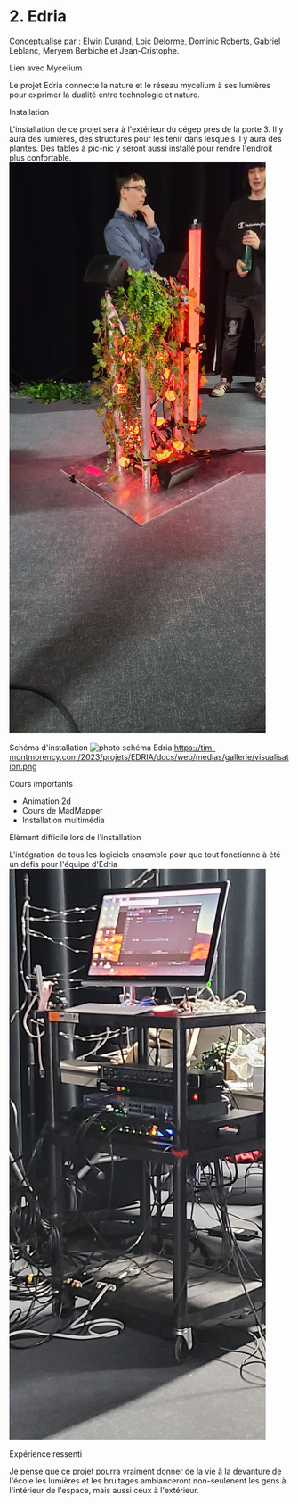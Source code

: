 # 2. Edria
Conceptualisé par : Elwin Durand, Loic Delorme, Dominic Roberts, Gabriel Leblanc, Meryem Berbiche et Jean-Cristophe.

Lien avec Mycelium

Le projet Edria connecte la nature et le réseau mycelium à ses lumières pour exprimer la dualité entre technologie et nature.

Installation

L'installation de ce projet sera à l'extérieur du cégep près de la porte 3. Il y aura des lumières, des structures pour les tenir dans lesquels il y aura des plantes. Des tables à pic-nic y seront aussi installé pour rendre l'endroit plus confortable.
![pho to installation Edria](media/edria_centre.jpg)

Schéma d'installation
![photo schéma Edria](https://tim-montmorency.com/2023/projets/EDRIA/docs/web/medias/gallerie/visualisation.png)
https://tim-montmorency.com/2023/projets/EDRIA/docs/web/medias/gallerie/visualisation.png

Cours importants
* Animation 2d
* Cours de MadMapper
* Installation multimédia

Élèment difficile lors de l'installation

L'intégration de tous les logiciels ensemble pour que tout fonctionne à été un défis pour l'équipe d'Edria
![pho to installation Edria](media/edria_ordinateur.jpg)

Expérience ressenti

Je pense que ce projet pourra vraiment donner de la vie à la devanture de l'école les lumières et les bruitages ambianceront non-seulenent les gens à l'intérieur de l'espace, mais aussi ceux à l'extérieur.
